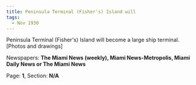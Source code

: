 ```yaml
---  
title: Peninsula Terminal (Fisher's) Island will  
tags:  
  - Nov 1930  
---  
```

  
Peninsula Terminal (Fisher's) Island will become a large ship terminal. [Photos and drawings]  
  
Newspapers: **The Miami News (weekly), Miami News-Metropolis, Miami Daily News or The Miami News**  
  
Page: **1**, Section: **N/A** 
